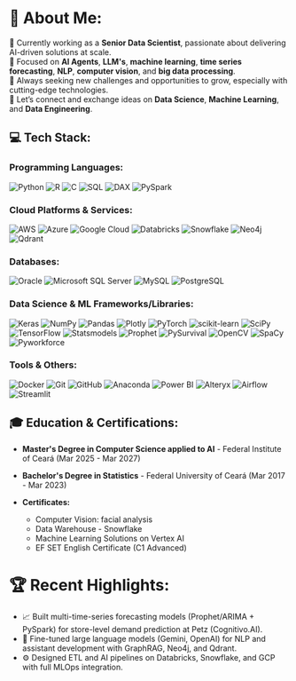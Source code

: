 # 💫 About Me:
🚀 Currently working as a **Senior Data Scientist**, passionate about delivering AI-driven solutions at scale.  
🤖 Focused on **AI Agents**, **LLM's**, **machine learning**, **time series forecasting**, **NLP**, **computer vision**, and **big data processing**.  
🌱 Always seeking new challenges and opportunities to grow, especially with cutting-edge technologies.  
💬 Let’s connect and exchange ideas on **Data Science**, **Machine Learning**, and **Data Engineering**.
## 💻 Tech Stack:

### Programming Languages:
![Python](https://img.shields.io/badge/Python-3776AB?style=for-the-badge&logo=python&logoColor=white) 
![R](https://img.shields.io/badge/R-276DC3?style=for-the-badge&logo=r&logoColor=white) 
![C](https://img.shields.io/badge/C-A8B9CC?style=for-the-badge&logo=c&logoColor=white) 
![SQL](https://img.shields.io/badge/SQL-4479A1?style=for-the-badge&logo=microsoft-sql-server&logoColor=white)
![DAX](https://img.shields.io/badge/DAX-212121?style=for-the-badge&logo=power-bi&logoColor=white)
![PySpark](https://img.shields.io/badge/PySpark-E25A1C?style=for-the-badge&logo=apache-spark&logoColor=white)

### Cloud Platforms & Services:
![AWS](https://img.shields.io/badge/AWS-232F3E?style=for-the-badge&logo=amazon-aws&logoColor=white) 
![Azure](https://img.shields.io/badge/Azure-0078D4?style=for-the-badge&logo=microsoft-azure&logoColor=white) 
![Google Cloud](https://img.shields.io/badge/Google_Cloud-4285F4?style=for-the-badge&logo=google-cloud&logoColor=white)
![Databricks](https://img.shields.io/badge/Databricks-FF3621?style=for-the-badge&logo=databricks&logoColor=white)
![Snowflake](https://img.shields.io/badge/Snowflake-28B5E3?style=for-the-badge&logo=snowflake&logoColor=white)
![Neo4j](https://img.shields.io/badge/Neo4j-008CC1?style=for-the-badge&logo=neo4j&logoColor=white)
![Qdrant](https://img.shields.io/badge/Qdrant-00B4B4?style=for-the-badge&logo=data:image/svg+xml;base64,PHN2ZyBmaWxsPSIjMDBCNEM0IiB3aWR0aD0iMTYiIGhlaWdodD0iMTYiIHZpZXdCb3g9IjAgMCA0OCA0OCIgeG1sbnM9Imh0dHA6Ly93d3cudzMu[...truncated...])

### Databases:
![Oracle](https://img.shields.io/badge/Oracle-F80000?style=for-the-badge&logo=oracle&logoColor=white) 
![Microsoft SQL Server](https://img.shields.io/badge/Microsoft%20SQL%20Server-CC2927?style=for-the-badge&logo=microsoft-sql-server&logoColor=white) 
![MySQL](https://img.shields.io/badge/MySQL-4479A1?style=for-the-badge&logo=mysql&logoColor=white) 
![PostgreSQL](https://img.shields.io/badge/PostgreSQL-316192?style=for-the-badge&logo=postgresql&logoColor=white) 

### Data Science & ML Frameworks/Libraries:
![Keras](https://img.shields.io/badge/Keras-D00000?style=for-the-badge&logo=keras&logoColor=white) 
![NumPy](https://img.shields.io/badge/NumPy-013243?style=for-the-badge&logo=numpy&logoColor=white) 
![Pandas](https://img.shields.io/badge/Pandas-150458?style=for-the-badge&logo=pandas&logoColor=white) 
![Plotly](https://img.shields.io/badge/Plotly-3F4F75?style=for-the-badge&logo=plotly&logoColor=white) 
![PyTorch](https://img.shields.io/badge/PyTorch-EE4C2C?style=for-the-badge&logo=pytorch&logoColor=white) 
![scikit-learn](https://img.shields.io/badge/scikit--learn-F7931E?style=for-the-badge&logo=scikit-learn&logoColor=white) 
![SciPy](https://img.shields.io/badge/SciPy-0C55A5?style=for-the-badge&logo=scipy&logoColor=white) 
![TensorFlow](https://img.shields.io/badge/TensorFlow-FF6F00?style=for-the-badge&logo=tensorflow&logoColor=white)
![Statsmodels](https://img.shields.io/badge/Statsmodels-B44B36?style=for-the-badge&logo=python&logoColor=white)
![Prophet](https://img.shields.io/badge/Prophet-0077B5?style=for-the-badge&logo=r&logoColor=white)
![PySurvival](https://img.shields.io/badge/PySurvival-4CAF50?style=for-the-badge&logo=python&logoColor=white)
![OpenCV](https://img.shields.io/badge/OpenCV-5C3EE8?style=for-the-badge&logo=opencv&logoColor=white)
![SpaCy](https://img.shields.io/badge/SpaCy-09A3D5?style=for-the-badge&logo=spacy&logoColor=white)
![Pyworkforce](https://img.shields.io/badge/Pyworkforce-7E57C2?style=for-the-badge&logo=python&logoColor=white)

### Tools & Others:
![Docker](https://img.shields.io/badge/Docker-2496ED?style=for-the-badge&logo=docker&logoColor=white) 
![Git](https://img.shields.io/badge/Git-F05032?style=for-the-badge&logo=git&logoColor=white)
![GitHub](https://img.shields.io/badge/GitHub-181717?style=for-the-badge&logo=github&logoColor=white)
![Anaconda](https://img.shields.io/badge/Anaconda-44A833?style=for-the-badge&logo=anaconda&logoColor=white)
![Power BI](https://img.shields.io/badge/Power%20BI-F2C811?style=for-the-badge&logo=power-bi&logoColor=white)
![Alteryx](https://img.shields.io/badge/Alteryx-FF8500?style=for-the-badge&logo=alteryx&logoColor=white)
![Airflow](https://img.shields.io/badge/Apache%20Airflow-017CEE?style=for-the-badge&logo=apache-airflow&logoColor=white)
![Streamlit](https://img.shields.io/badge/Streamlit-FF4B4B?style=for-the-badge&logo=streamlit&logoColor=white)

## 🎓 Education & Certifications:

* **Master's Degree in Computer Science applied to AI** - Federal Institute of Ceará (Mar 2025 - Mar 2027) 
* **Bachelor's Degree in Statistics** - Federal University of Ceará (Mar 2017 - Mar 2023) 

* **Certificates:**
    * Computer Vision: facial analysis 
    * Data Warehouse - Snowflake 
    * Machine Learning Solutions on Vertex AI 
    * EF SET English Certificate (C1 Advanced)

# 🏆 Recent Highlights:
- 📈 Built multi-time-series forecasting models (Prophet/ARIMA + PySpark) for store-level demand prediction at Petz (Cognitivo.AI).
- 🤖 Fine-tuned large language models (Gemini, OpenAI) for NLP and assistant development with GraphRAG, Neo4j, and Qdrant.
- ⚙️ Designed ETL and AI pipelines on Databricks, Snowflake, and GCP with full MLOps integration.


